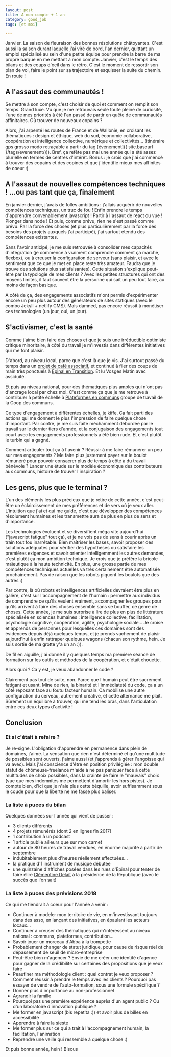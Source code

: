 ```yaml
---
layout: post
title: A mon compte + 1 an
category: good_job
tags: [et moi]

---
```


Janvier. La saison de fleuraison des bonnes résolutions châtoyantes. C'est aussi la saison durant laquelle j'ai viré de bord, l'an dernier, quittant un emploi spécialisé au sein d'une petite équipe pour prendre la barre de ma propre barque en me mettant à mon compte. Janvier, c'est le temps des bilans et des coups d'oeil dans le rétro. C'est le moment de ressortir son plan de vol, faire le point sur sa trajectoire et esquisser la suite du chemin. En route !

<!--more-->

## A l'assaut des communautés !

Se mettre à son compte, c'est choisir de quoi et comment on remplit son temps. Grand luxe. Vu que je me retrouvais seule toute pleine de curiosité, l'une de mes priorités à été l'an passé de partir en quête de communautés affinitaires. Où trouver de nouveaux copains ?

Alors, j'ai arpenté les routes de France et de Wallonie, en croisant les thématiques : design et éthique, web du sud, économie collaborative, coopération et intelligence collective, numérique et collectivités... (itinéraire gps grosso modo retraçable à partir du tag [événement]({ site.baseurl }/tags/evenement/))). Bref, ça refète pas mal une année qui a été assez plurielle en termes de centres d'intérêt.
Bonus : je crois que j'ai commencé à trouver des copains et des copines et que j'identifie mieux mes affinités de coeur :)


## A l'assaut de nouvelles compétences techniques !  ...ou pas tant que ça, finalement

En janvier dernier, j'avais de folles ambitions : j'allais acquérir de nouvelles compétences techniques, un truc de fou ! Enfin prendre le temps d'apprendre convenablement javascript ! Partir à l'assaut de react ou vue ! Plonger dans node ! Et puis, comme prévu, rien ne s'est passé comme prévu. Par la force des choses (et plus particulièrement par la force des besoins des projets auxquels j'ai participé), j'ai surtout étendu des compétences existantes.

Sans l'avoir anticipé, je me suis retrouvée à consolider mes capacités d'intégration (je commence à vraiment comprendre comment ça marche, flexbox), ou à creuser la configuration de serveur (sans plaisir, et avec le sentiment que ce que je met en place reste très amateur. Faudra que je trouve des solutions plus satisfaisantes). Cette situation s'explique peut-être par la typologie de mes clients ? Avec les petites structures qui ont des moyens limités, il faut souvent être la personne qui sait un peu tout faire, au moins de façon basique.

A côté de ça, des engagements associatifs m'ont permis d'expérimenter encore un peu plus autour des générateurs de sites statiques (avec le combo Jekyll + netlify CMS). Mais damned, pas encore réussit à monétiser ces technologies (un jour, oui, un jour).


## S'activismer, c'est la santé

Comme j'aime bien faire des choses et que je suis une irréductible optimiste critique minoritaire, à côté du travail je m'investis dans différentes initiatives qui me font plaisir.

D'abord, au niveau local, parce que c'est là que je vis. J'ai surtout passé du temps dans un [projet de café associatif](https://www.3eme-rive.org/), et continué à filer des coups de main très ponctuels à [Epinal en Transition](http://epinal-en-transition.fr/). Et lu Vosges Matin avec assiduité.

Et puis au niveau national, pour des thématiques plus amples qui n'ont pas d'ancrage local par chez moi. C'est comme ça que je me retrouve à contribuer à petite échelle à [Plateformes en communs](http://plateformes.coopdescommuns.org/) groupe de travail de la Coop des communs.

Ce type d'engagement à différentes échelles, je kiffe. Ca fait parti des actions qui me donnent le plus l'impression de faire quelque chose d'important. Par contre, je me suis faite méchamment débordée par le travail sur le dernier tiers d'année, et la conjugaison des engagements tout court avec les engagements professionnels a été bien rude. Et c'est plutôt le turbin qui a gagné.

Comment articuler tout ça à l'avenir ? Réussir à me faire rémunérer un peu sur mes engagements ? Me faire plus justement payer sur le boulot rémunéré pour pouvoir consacrer plus de temps à côté à du travail bénévole ? Lancer une étude sur le modèle économique des contributeurs aux communs, histoire de trouver l'inspiration ?


## Les gens, plus que le terminal ?

L'un des éléments les plus précieux que je retire de cette année, c'est peut-être un éclaircissement de mes préférences et de vers où je veux aller. L'intuition que j'ai et qui me guide, c'est que développer des compétences résolument humaines et les transmettre aura de plus en plus de sens et d'importance.

Les technologies évoluent et se diversifient méga vite aujourd'hui ("javascript fatigue" tout ça), et je ne vois pas de sens à courir après un train tout fou inarrêtable. Bien maîtriser les bases, savoir proposer des solutions adéquates pour vérifier des hypothèses ou satisfaire les premières exigences et savoir orienter intelligemment les autres demandes, c'est plutôt ça mon ambition technique. Je crois que je préfère la bricole maïeutique à la haute technicité. En plus, une grosse partie de mes compétences techniques actuelles va très certainement être automatisée prochainement. Pas de raison que les robots piquent les boulots que des autres :)

Par contre, là où robots et intelligences artificielles devraient être plus en galère, c'est sur l'accompagnement de l'humain : permettre aux individus de comprendre ce qu'ils veulent vraiment, accompagner les groupes pour qu'ils arrivent à faire des choses ensemble sans se bouffer, ce genre de choses. Cette année, je me suis surprise à lire de plus en plus de littérature spécialisée en sciences humaines : intelligence collective, facilitation, psychologie cognitive, coopération, agilité, psychologie sociale... Je croise et apprends de personnes pour lesquelles ces domaines sont des évidences depuis déjà quelques temps, et je prends vachement de plaisir aujourd'hui à enfin rattraper quelques wagons (chacun son rythme, hein. Je suis sortie de ma grotte y'a un an :)).

De fil en aiguille, j'ai donné il y quelques temps ma première séance de formation sur les outils et méthodes de la coopération, et c'était chouette.

Alors quoi ? Ca y est, je veux abandonner le code ?

Clairement pas tout de suite, non. Parce que l'humain peut être sacrément fatigant et usant. Mine de rien, la binarité et l'immédiateté du code, ça a un côté reposant face au foutu facteur humain. Ca mobilise une autre configuration du cerveau, autrement créative, et cette alternance me plaît. Sûrement un équilibre à trouver, qui me tend les bras, dans l'articulation entre ces deux types d'activité !


## Conclusion

### Et si c'était à refaire ?

Je re-signe. L'obligation d'apprendre en permanence dans plein de domaines, j'aime. La sensation que rien n'est déterminé et qu'une multitude de possibles sont ouverts, j'aime aussi (et j'apprends à gérer l'angoisse qui va avec). Mais j'ai conscience d'être en position privilégiée : mon double statut de chômeuse-freelance m'aide à ne pas paniquer face à cette multitudes de choix possibles, dans la crainte de faire le "mauvais" choix (vue que mes indemnités me permettent d'amortir les hors pistes). Je compte bien, d'ici que je n'aie plus cette béquille, avoir suffisamment sous le coude pour que la liberté ne me fasse plus baliser.


### La liste à puces du bilan

Quelques données sur l'année qui vient de passer :
- 3 clients différents
- 4 projets rémunérés (dont 2 en lignes fin 2017)
- 1 contribution à un podcast
- 1 article publié ailleurs que sur mon carnet
- autour de 80 heures de travail vendues, en énorme majorité à partir de septembre
- indubitablement plus d'heures réellement effectuées...
- la pratique d'1 instrument de musique débutée
- une quinzaine d'affiches posées dans les rues d'Epinal pour tenter de faire élire [Clémentine Delait](http://lesculottees.blog.lemonde.fr/2016/01/11/clementine-delait-femme-a-barbe/) à la présidence de la République (avec le succès que l'on sait)


### La liste à puces des prévisions 2018

Ce qui me tiendrait à coeur pour l'année à venir :
- Continuer à modeler mon territoire de vie, en m'investissant toujours dans des asso, en lançant des initiatives, en épaulant les acteurs locaux...
- Continuer à creuser des thématiques qui m'intéressent au niveau national : communs, plateformes, contribution...
- Savoir jouer un morceau d'Abba à la trompette
- Probablement changer de statut juridique, pour cause de risque réel de dépassement de seuil de micro-entreprise
- Peut-être bien m'agencer ? Envie de me créer une identité d'agence pour gagner de la crédibilité sur certaines des propositions que je veux faire
- Peaufiner ma méthodologie client : quel contrat je veux proposer ? Comment réussir à prendre le temps avec les clients ? Pourquoi pas essayer de vendre de l'auto-formation, sous une formule spécifique ?
- Donner plus d'importance au non-professionnel
- Agrandir la famille
- Pourquoi pas une première expérience auprès d'un agent public ? Ou d'un laboratoire d'innovation publique ?
- Me former en javascript (bis repetita :)) et avoir plus de billes en accessibilité
- Apprendre à faire la sieste
- Me former plus sur ce qui a trait à l'accompagnement humain, la facilitation, l'animation
- Reprendre une veille qui ressemble à quelque chose :)


Et puis bonne année, hein ! Bisous
